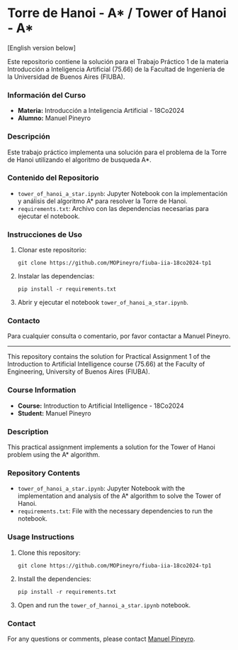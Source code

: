 # Torre de Hanoi - A\* / Tower of Hanoi - A\*

[English version below]

Este repositorio contiene la solución para el Trabajo Práctico 1 de la materia Introducción a Inteligencia Artificial (75.66) de la Facultad de Ingeniería de la Universidad de Buenos Aires (FIUBA).

### Información del Curso

- **Materia:** Introducción a Inteligencia Artificial - 18Co2024
- **Alumno:** Manuel Pineyro

### Descripción

Este trabajo práctico implementa una solución para el problema de la Torre de Hanoi utilizando el algoritmo de busqueda A\*.

### Contenido del Repositorio

- `tower_of_hanoi_a_star.ipynb`: Jupyter Notebook con la implementación y análisis del algoritmo A\* para resolver la Torre de Hanoi.
- `requirements.txt`: Archivo con las dependencias necesarias para ejecutar el notebook.

### Instrucciones de Uso

1. Clonar este repositorio:

   ```
   git clone https://github.com/MOPineyro/fiuba-iia-18co2024-tp1
   ```

2. Instalar las dependencias:

   ```
   pip install -r requirements.txt
   ```

3. Abrir y ejecutar el notebook `tower_of_hanoi_a_star.ipynb`.

### Contacto

Para cualquier consulta o comentario, por favor contactar a Manuel Pineyro.

---

This repository contains the solution for Practical Assignment 1 of the Introduction to Artificial Intelligence course (75.66) at the Faculty of Engineering, University of Buenos Aires (FIUBA).

### Course Information

- **Course:** Introduction to Artificial Intelligence - 18Co2024
- **Student:** Manuel Pineyro

### Description

This practical assignment implements a solution for the Tower of Hanoi problem using the A\* algorithm.

### Repository Contents

- `tower_of_hanoi_a_star.ipynb`: Jupyter Notebook with the implementation and analysis of the A\* algorithm to solve the Tower of Hanoi.
- `requirements.txt`: File with the necessary dependencies to run the notebook.

### Usage Instructions

1. Clone this repository:

   ```
   git clone https://github.com/MOPineyro/fiuba-iia-18co2024-tp1
   ```

2. Install the dependencies:

   ```
   pip install -r requirements.txt
   ```

3. Open and run the `tower_of_hannoi_a_star.ipynb` notebook.

### Contact

For any questions or comments, please contact [Manuel Pineyro](mopineyro@gmail.com).
